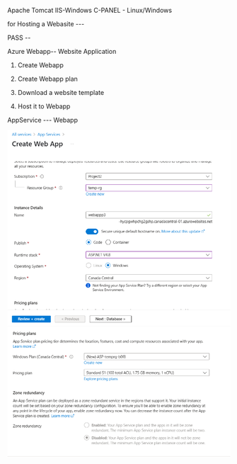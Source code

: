 Apache Tomcat
IIS-Windows
C-PANEL -
Linux/Windows

for Hosting a Webasite ---

PASS --

Azure Webapp-- Website Application

1. Create Webapp
2. Create Webapp plan 

3. Download a website template
4. Host it to Webapp

AppService  --- Webapp

![alt text](image.png)
![alt text](image-1.png)